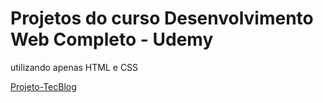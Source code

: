 # Projetos do curso Desenvolvimento Web Completo - Udemy

utilizando apenas HTML e CSS 

[ Projeto-TecBlog](https://vitordof.github.io/Projetos-HTML-e-CSS/Projeto-TecBlog/)
